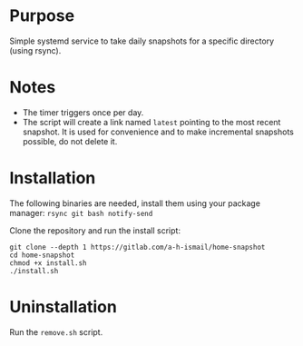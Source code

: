 # Purpose
Simple systemd service to take daily snapshots for a specific directory (using rsync).

# Notes
- The timer triggers once per day.
- The script will create a link named `latest` pointing to the most recent snapshot. It is used for convenience and to make incremental snapshots possible, do not delete it.

# Installation
The following binaries are needed, install them using your package manager: `rsync git bash notify-send`<br>

Clone the repository and run the install script:<br>
```
git clone --depth 1 https://gitlab.com/a-h-ismail/home-snapshot
cd home-snapshot
chmod +x install.sh
./install.sh
```

# Uninstallation
Run the `remove.sh` script.